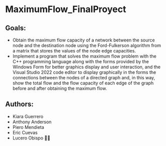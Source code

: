 # MaximumFlow_FinalProyect

## Goals:
- Obtain the maximum flow capacity of a network between the source node and the destination node using the Ford-Fulkerson algorithm from a matrix that stores the values of the node edge capacities.
- Implement a program that solves the maximum flow problem with the C++ programming language along with the forms provided by the Windows Form for better graphics display and user interaction, and the Visual Studio 2022 code editor to display graphically in the forms the connections between the nodes of a directed graph and, in this way, show the total flow and the flow capacity of each edge of the graph before and after obtaining the maximum flow.

## Authors:
- Kiara Guerrero 
- Anthony Anderson 
- Piero Mendieta 
- Eric Cuevas 
- Lucero Obispo 🙋🏻
